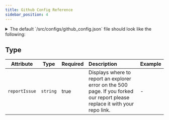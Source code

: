 ```yaml
---
title: Github Config Reference
sidebar_position: 4
---
```


<details>

<summary>The default `/src/configs/github_config.json` file should look like the following:</summary>

```json
{
  "reportIssue": "https://github.com/forbole/big-dipper-2.0-cosmos/issues"
}
```

</details>


## Type

| Attribute | Type | Required | Description | Example |
| :-------: | :---: | :------ | :---------- | :------ |
| `reportIssue` | `string` | true | Displays where to report an explorer error on the 500 page. If you forked our report please replace it with your repo link. | - |
